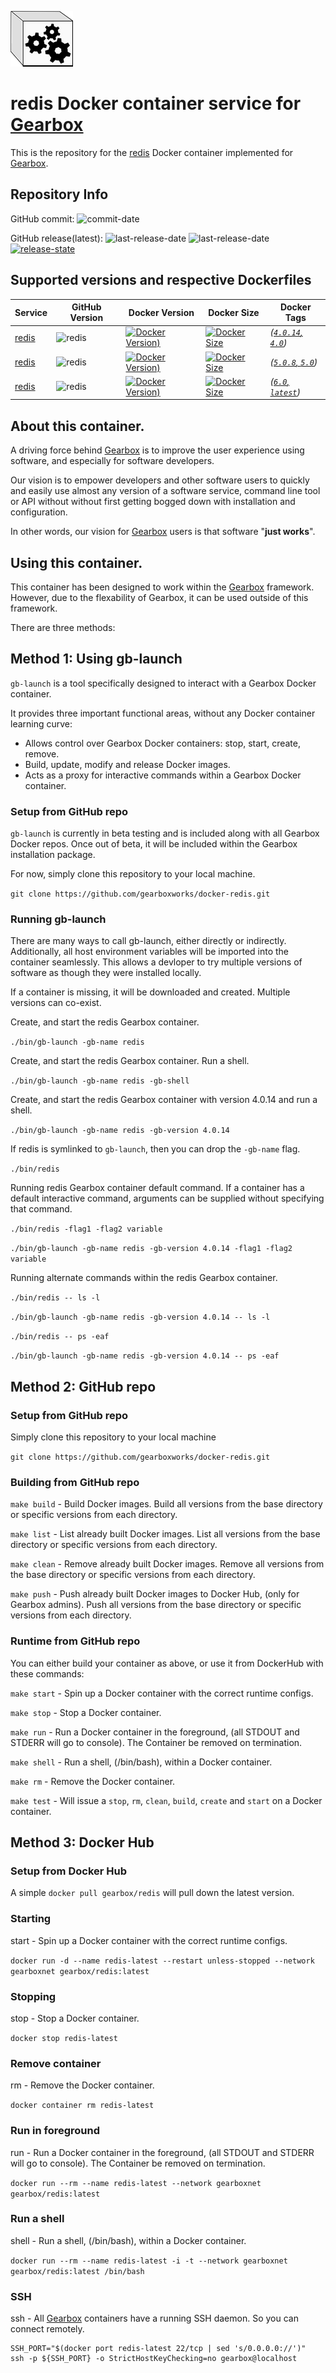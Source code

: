 ![Gearbox](https://raw.githubusercontent.com/gearboxworks/gearboxworks.github.io/master/assets/images/gearbox-logo.png)


# redis Docker container service for [Gearbox](https://github.com/gearboxworks/)
This is the repository for the [redis](https://en.wikipedia.org/wiki/Redis) Docker container implemented for [Gearbox](https://github.com/gearboxworks/).


## Repository Info
GitHub commit: ![commit-date](https://img.shields.io/github/last-commit/gearboxworks/docker-redis?style=flat-square)

GitHub release(latest): ![last-release-date](https://img.shields.io/github/release-date/gearboxworks/docker-redis) ![last-release-date](https://img.shields.io/github/v/tag/gearboxworks/docker-redis?sort=semver) [![release-state](https://github.com/gearboxworks/docker-redis/workflows/release/badge.svg?event=release)](https://github.com/gearboxworks/docker-redis/actions?query=workflow%3Arelease)


## Supported versions and respective Dockerfiles
| Service | GitHub Version | Docker Version | Docker Size | Docker Tags |
| ------- | -------------- | -------------- | ----------- | ----------- |
| [redis](https://en.wikipedia.org/wiki/Redis) | ![redis](https://img.shields.io/badge/redis-4.0.14-green.svg) | [![Docker Version)](https://img.shields.io/docker/v/gearboxworks/redis/4.0.14)](https://hub.docker.com/repository/docker/gearboxworks/redis) | [![Docker Size](https://img.shields.io/docker/image-size/gearboxworks/redis/4.0.14)](https://hub.docker.com/repository/docker/gearboxworks/redis) | _([`4.0.14`, `4.0`](https://github.com/gearboxworks/docker-redis/blob/master/versions/4.0.14/DockerfileRuntime))_ |
| [redis](https://en.wikipedia.org/wiki/Redis) | ![redis](https://img.shields.io/badge/redis-5.0.8-green.svg) | [![Docker Version)](https://img.shields.io/docker/v/gearboxworks/redis/5.0.8)](https://hub.docker.com/repository/docker/gearboxworks/redis) | [![Docker Size](https://img.shields.io/docker/image-size/gearboxworks/redis/5.0.8)](https://hub.docker.com/repository/docker/gearboxworks/redis) | _([`5.0.8`, `5.0`](https://github.com/gearboxworks/docker-redis/blob/master/versions/5.0.8/DockerfileRuntime))_ |
| [redis](https://en.wikipedia.org/wiki/Redis) | ![redis](https://img.shields.io/badge/redis-6.0-green.svg) | [![Docker Version)](https://img.shields.io/docker/v/gearboxworks/redis/6.0)](https://hub.docker.com/repository/docker/gearboxworks/redis) | [![Docker Size](https://img.shields.io/docker/image-size/gearboxworks/redis/6.0)](https://hub.docker.com/repository/docker/gearboxworks/redis) | _([`6.0`, `latest`](https://github.com/gearboxworks/docker-redis/blob/master/versions/6.0/DockerfileRuntime))_ |


## About this container.
A driving force behind [Gearbox](https://github.com/gearboxworks/) is to improve the user experience using software, and especially for software developers.

Our vision is to empower developers and other software users to quickly and easily use almost any version of a software service, command line tool or API without without first getting bogged down with installation and configuration.

In other words, our vision for [Gearbox](https://github.com/gearboxworks/) users is that software "**just works**".


## Using this container.
This container has been designed to work within the [Gearbox](https://github.com/gearboxworks/) framework.
However, due to the flexability of Gearbox, it can be used outside of this framework.

There are three methods:

## Method 1: Using gb-launch
`gb-launch` is a tool specifically designed to interact with a Gearbox Docker container.

It provides three important functional areas, without any Docker container learning curve:
- Allows control over Gearbox Docker containers: stop, start, create, remove.
- Build, update, modify and release Docker images.
- Acts as a proxy for interactive commands within a Gearbox Docker container.

### Setup from GitHub repo
`gb-launch` is currently in beta testing and is included along with all Gearbox Docker repos.
Once out of beta, it will be included within the Gearbox installation package.

For now, simply clone this repository to your local machine.

`git clone https://github.com/gearboxworks/docker-redis.git`

### Running gb-launch
There are many ways to call gb-launch, either directly or indirectly.
Additionally, all host environment variables will be imported into the container seamlessly.
This allows a devloper to try multiple versions of software as though they were installed locally.

If a container is missing, it will be downloaded and created. Multiple versions can co-exist.

Create, and start the redis Gearbox container.

`./bin/gb-launch -gb-name redis`

Create, and start the redis Gearbox container. Run a shell.

`./bin/gb-launch -gb-name redis -gb-shell`

Create, and start the redis Gearbox container with version 4.0.14 and run a shell.

`./bin/gb-launch -gb-name redis -gb-version 4.0.14`

If redis is symlinked to `gb-launch`, then you can drop the `-gb-name` flag.

`./bin/redis`

Running redis Gearbox container default command. If a container has a default interactive command, arguments can be supplied without specifying that command.

`./bin/redis -flag1 -flag2 variable`

`./bin/gb-launch -gb-name redis -gb-version 4.0.14 -flag1 -flag2 variable`


Running alternate commands within the redis Gearbox container.

`./bin/redis -- ls -l`

`./bin/gb-launch -gb-name redis -gb-version 4.0.14 -- ls -l`

`./bin/redis -- ps -eaf`

`./bin/gb-launch -gb-name redis -gb-version 4.0.14 -- ps -eaf`



## Method 2: GitHub repo

### Setup from GitHub repo
Simply clone this repository to your local machine

`git clone https://github.com/gearboxworks/docker-redis.git`

### Building from GitHub repo
`make build` - Build Docker images. Build all versions from the base directory or specific versions from each directory.

`make list` - List already built Docker images. List all versions from the base directory or specific versions from each directory.

`make clean` - Remove already built Docker images. Remove all versions from the base directory or specific versions from each directory.

`make push` - Push already built Docker images to Docker Hub, (only for Gearbox admins). Push all versions from the base directory or specific versions from each directory.

### Runtime from GitHub repo
You can either build your container as above, or use it from DockerHub with these commands:

`make start` - Spin up a Docker container with the correct runtime configs.

`make stop` - Stop a Docker container.

`make run` - Run a Docker container in the foreground, (all STDOUT and STDERR will go to console). The Container be removed on termination.

`make shell` - Run a shell, (/bin/bash), within a Docker container.

`make rm` - Remove the Docker container.

`make test` - Will issue a `stop`, `rm`, `clean`, `build`, `create` and `start` on a Docker container.


## Method 3: Docker Hub

### Setup from Docker Hub
A simple `docker pull gearbox/redis` will pull down the latest version.

### Starting
start - Spin up a Docker container with the correct runtime configs.

`docker run -d --name redis-latest --restart unless-stopped --network gearboxnet gearbox/redis:latest`

### Stopping
stop - Stop a Docker container.

`docker stop redis-latest`

### Remove container
rm - Remove the Docker container.

`docker container rm redis-latest`

### Run in foreground
run - Run a Docker container in the foreground, (all STDOUT and STDERR will go to console). The Container be removed on termination.

`docker run --rm --name redis-latest --network gearboxnet gearbox/redis:latest`

### Run a shell
shell - Run a shell, (/bin/bash), within a Docker container.

`docker run --rm --name redis-latest -i -t --network gearboxnet gearbox/redis:latest /bin/bash`

### SSH
ssh - All [Gearbox](https://github.com/gearboxworks/) containers have a running SSH daemon. So you can connect remotely.

```
SSH_PORT="$(docker port redis-latest 22/tcp | sed 's/0.0.0.0://')"
ssh -p ${SSH_PORT} -o StrictHostKeyChecking=no gearbox@localhost
```

